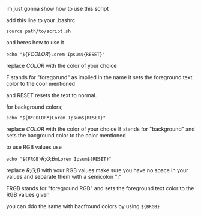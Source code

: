 im just gonna show how to use this script

add this line to your .bashrc

`source path/to/script.sh`

and heres how to use it

`echo "${F`*COLOR*`}Lorem Ipsum${RESET}"`

replace *COLOR* with the color of your choice

F stands for "foregorund"
as implied in the name it sets the foreground text color to the coor mentioned

and RESET resets the text to normal.

for background colors;

`echo "${B*COLOR*}Lorem Ipsum${RESET}"`

replace *COLOR* with the color of your choice
B stands for "background" and sets the bacground color to the color mentioned

to use RGB values use

`echo "${FRGB}`*R*;*G*;*B*`mLorem Ipsum${RESET}"`

replace *R*;*G*;*B* with your RGB values
make sure you have no space in your values and separate them with a semicolon ";"

FRGB stands for "foreground RGB" and sets the foreground text color to the RGB values given

you can ddo the same with bacfround colors by using `${BRGB}`

